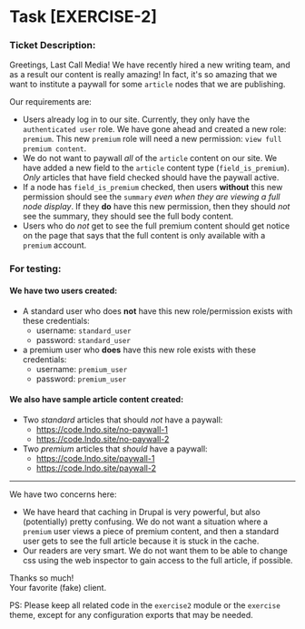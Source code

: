 # Task [EXERCISE-2]
### Ticket Description:
Greetings, Last Call Media! We have recently hired a new writing team, and as a result our content is really amazing! In fact, it's so amazing that we want to institute a paywall for some `article` nodes that we are publishing.

Our requirements are:
- Users already log in to our site. Currently, they only have the `authenticated user` role. We have gone ahead and created a new role: `premium`. This new `premium` role will need a new permission: `view full premium content`.
- We do not want to paywall _all_ of the `article` content on our site. We have added a new field to the `article` content type (`field_is_premium`). _Only_ articles that have field checked should have the paywall active.
- If a node has `field_is_premium` checked, then users **without** this new permission should see the `summary` _even when they are viewing a full node display_. If they **do** have this new permission, then they should _not_ see the summary, they should see the full body content.
- Users who do _not_ get to see the full premium content should get notice on the page that says that the full content is only available with a `premium` account.

### For testing:

#### We have two users created:
- A standard user who does **not** have this new role/permission exists with these credentials:
  - username: `standard_user`
  - password: `standard_user`
- a premium user who **does** have this new role exists with these credentials:
  - username: `premium_user`
  - password: `premium_user`

#### We also have sample article content created:
- Two _standard_ articles that should _not_ have a paywall:
  - https://code.lndo.site/no-paywall-1
  - https://code.lndo.site/no-paywall-2
- Two _premium_ articles that _should_ have a paywall:
  - https://code.lndo.site/paywall-1
  - https://code.lndo.site/paywall-2

---

We have two concerns here:
- We have heard that caching in Drupal is very powerful, but also (potentially) pretty confusing. We do not want a situation where a `premium` user views a piece of premium content, and then a standard user gets to see the full article because it is stuck in the cache.
- Our readers are very smart. We do not want them to be able to change css using the web inspector to gain access to the full article, if possible.

Thanks so much!\
Your favorite (fake) client.

PS: Please keep all related code in the `exercise2` module or the `exercise` theme, except for any configuration exports that may be needed.
